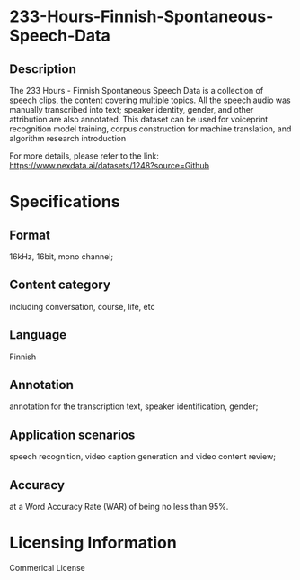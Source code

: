 # 233-Hours-Finnish-Spontaneous-Speech-Data

## Description
The 233 Hours - Finnish Spontaneous Speech Data is a collection of speech clips, the content covering multiple topics. All the speech audio was manually transcribed into text; speaker identity, gender, and other attribution are also annotated. This dataset can be used for voiceprint recognition model training, corpus construction for machine translation, and algorithm research introduction

For more details, please refer to the link: https://www.nexdata.ai/datasets/1248?source=Github

# Specifications
## Format
16kHz, 16bit, mono channel;
## Content category
including conversation, course, life, etc
## Language
Finnish
## Annotation
annotation for the transcription text, speaker identification, gender;
## Application scenarios
speech recognition, video caption generation and video content review;
## Accuracy
at a Word Accuracy Rate (WAR) of being no less than 95%.

# Licensing Information
Commerical License

